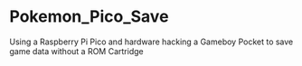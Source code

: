 # Pokemon_Pico_Save
Using a Raspberry Pi Pico and hardware hacking a Gameboy Pocket to save game data without a ROM Cartridge

